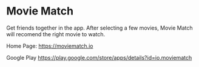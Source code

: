 # Movie Match
Get friends together in the app. After selecting a few movies, Movie Match will recomend the right movie to watch.

Home Page: https://moviematch.io

Google Play https://play.google.com/store/apps/details?id=io.moviematch
